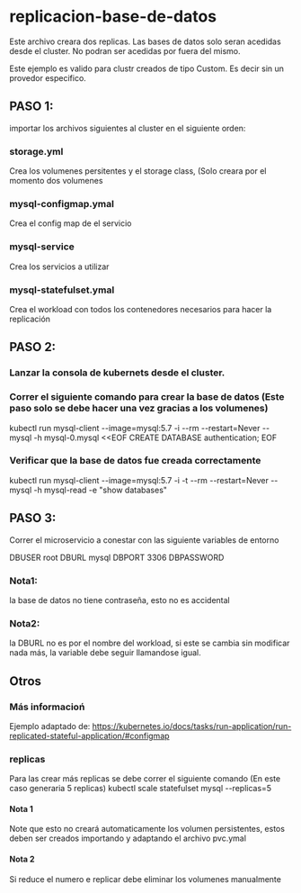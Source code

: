 # replicacion-base-de-datos

Este archivo creara dos replicas. Las bases de datos solo seran acedidas desde el cluster. No podran ser acedidas por fuera del mismo.

Este ejemplo es valido para clustr creados de tipo Custom. Es decir sin un provedor especifico.

## PASO 1:
importar los archivos siguientes al cluster en el siguiente orden:
 ### storage.yml
 Crea los volumenes persitentes y el storage class, (Solo creara por el momento dos volumenes
 ### mysql-configmap.ymal
 Crea el config map de el servicio
 ### mysql-service
 Crea los servicios a utilizar
 ### mysql-statefulset.ymal
 Crea el workload con todos los contenedores necesarios para hacer la replicación

## PASO 2:
### Lanzar la consola de kubernets desde el cluster.
### Correr el siguiente comando para crear la base de datos (Este paso solo se debe hacer una vez gracias a los volumenes)
 
kubectl run mysql-client --image=mysql:5.7 -i --rm --restart=Never --\
  mysql -h mysql-0.mysql <<EOF
CREATE DATABASE authentication;
EOF
 ### Verificar que la base de datos fue creada correctamente
kubectl run mysql-client --image=mysql:5.7 -i -t --rm --restart=Never --\
  mysql -h mysql-read -e "show databases"

## PASO 3:
Correr el microservicio a conestar con las siguiente variables de entorno

  DBUSER	root
  DBURL	mysql
  DBPORT	3306
  DBPASSWORD	
  
  ### Nota1: 
  la base de datos no tiene contraseña, esto no es accidental 
  ### Nota2: 
  la DBURL no es por el nombre del workload, si este se cambia sin modificar nada más, la variable debe seguir llamandose igual.


## Otros
### Más informacioń
 Ejemplo adaptado de:
https://kubernetes.io/docs/tasks/run-application/run-replicated-stateful-application/#configmap

### replicas
Para las crear más replicas se debe correr el siguiente comando (En este caso generaria 5 replicas)
kubectl scale statefulset mysql  --replicas=5

#### Nota 1
Note que esto no creará automaticamente los volumen persistentes, estos deben ser creados importando y adaptando el archivo pvc.ymal

#### Nota 2
Si reduce el numero e replicar debe eliminar los volumenes manualmente
